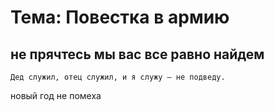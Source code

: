 # Тема: Повестка в армию
## не прячтесь мы вас все равно найдем
```
Дед служил, отец служил, и я служу — не подведу.
```
новый год не помеха